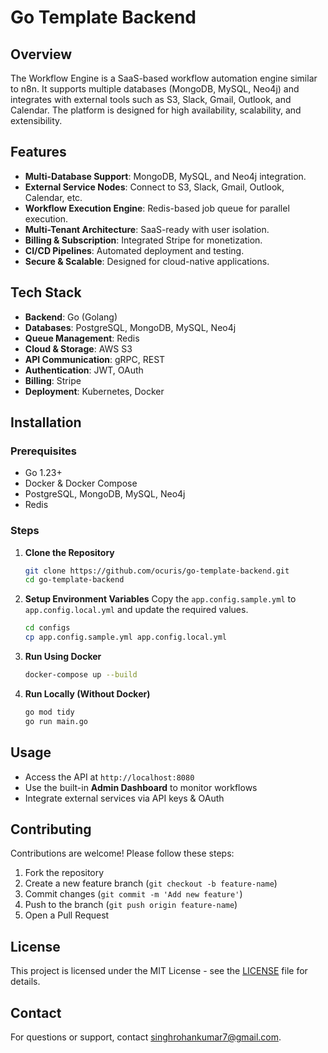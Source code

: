 # Go Template Backend

## Overview

The Workflow Engine is a SaaS-based workflow automation engine similar to n8n. It supports multiple databases (MongoDB, MySQL, Neo4j) and integrates with external tools such as S3, Slack, Gmail, Outlook, and Calendar. The platform is designed for high availability, scalability, and extensibility.

## Features

- **Multi-Database Support**: MongoDB, MySQL, and Neo4j integration.
- **External Service Nodes**: Connect to S3, Slack, Gmail, Outlook, Calendar, etc.
- **Workflow Execution Engine**: Redis-based job queue for parallel execution.
- **Multi-Tenant Architecture**: SaaS-ready with user isolation.
- **Billing & Subscription**: Integrated Stripe for monetization.
- **CI/CD Pipelines**: Automated deployment and testing.
- **Secure & Scalable**: Designed for cloud-native applications.

## Tech Stack

- **Backend**: Go (Golang)
- **Databases**: PostgreSQL, MongoDB, MySQL, Neo4j
- **Queue Management**: Redis
- **Cloud & Storage**: AWS S3
- **API Communication**: gRPC, REST
- **Authentication**: JWT, OAuth
- **Billing**: Stripe
- **Deployment**: Kubernetes, Docker

## Installation

### Prerequisites

- Go 1.23+
- Docker & Docker Compose
- PostgreSQL, MongoDB, MySQL, Neo4j
- Redis

### Steps

1. **Clone the Repository**

   ```sh
   git clone https://github.com/ocuris/go-template-backend.git
   cd go-template-backend
   ```

2. **Setup Environment Variables**
   Copy the `app.config.sample.yml` to `app.config.local.yml` and update the required values.

   ```sh
   cd configs
   cp app.config.sample.yml app.config.local.yml
   ```

3. **Run Using Docker**

   ```sh
   docker-compose up --build
   ```

4. **Run Locally (Without Docker)**

   ```sh
   go mod tidy
   go run main.go
   ```

## Usage

- Access the API at `http://localhost:8080`
- Use the built-in **Admin Dashboard** to monitor workflows
- Integrate external services via API keys & OAuth

## Contributing

Contributions are welcome! Please follow these steps:

1. Fork the repository
2. Create a new feature branch (`git checkout -b feature-name`)
3. Commit changes (`git commit -m 'Add new feature'`)
4. Push to the branch (`git push origin feature-name`)
5. Open a Pull Request

## License

This project is licensed under the MIT License - see the [LICENSE](LICENSE) file for details.

## Contact

For questions or support, contact [singhrohankumar7@gmail.com](mailto:singhrohankumar7@gmail.com).

